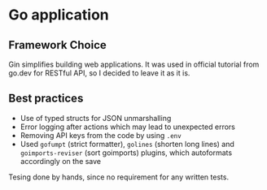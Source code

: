 # Go application

## Framework Choice

Gin simplifies building web applications. It was used in official tutorial from go.dev for RESTful API, so I decided to leave it as it is.

## Best practices

- Use of typed structs for JSON unmarshalling
- Error logging after actions which may lead to unexpected errors
- Removing API keys from the code by using `.env`
- Used `gofumpt` (strict formatter), `golines` (shorten long lines) and `goimports-reviser` (sort goimports) plugins, which autoformats accordingly on the save

Tesing done by hands, since no requirement for any written tests.
